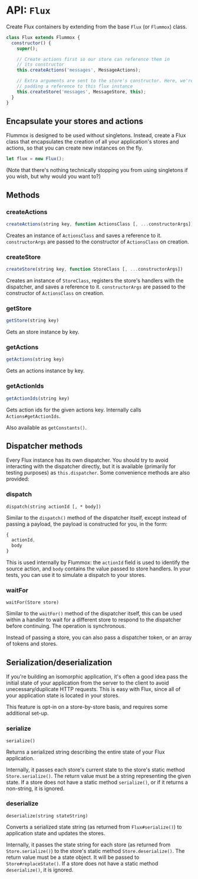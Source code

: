 API: `Flux`
==============

Create Flux containers by extending from the base `Flux` (or `Flummox`) class.

```js
class Flux extends Flummox {
  constructor() {
    super();

    // Create actions first so our store can reference them in
    // its constructor
    this.createActions('messages', MessageActions);

    // Extra arguments are sent to the store's constructor. Here, we're
    // padding a reference to this flux instance
    this.createStore('messages', MessageStore, this);
  }
}
```

Encapsulate your stores and actions
-------------------------------------

Flummox is designed to be used without singletons. Instead, create a Flux class that encapsulates the creation of all your application's stores and actions, so that you can create new instances on the fly.

```js
let flux = new Flux();
```

(Note that there's nothing technically stopping you from using singletons if you wish, but why would you want to?)


Methods
-------

### createActions

```js
createActions(string key, function ActionsClass [, ...constructorArgs])
```

Creates an instance of `ActionsClass` and saves a reference to it. `constructorArgs` are passed to the constructor of `ActionsClass` on creation.

### createStore

```js
createStore(string key, function StoreClass [, ...constructorArgs])
```

Creates an instance of `StoreClass`, registers the store's handlers with the dispatcher, and saves a reference to it. `constructorArgs` are passed to the constructor of `ActionsClass` on creation.

### getStore

```js
getStore(string key)
```

Gets an store instance by key.

### getActions

```js
getActions(string key)
```

Gets an actions instance by key.

### getActionIds

```js
getActionIds(string key)
```

Gets action ids for the given actions key. Internally calls `Actions#getActionIds`.

Also available as `getConstants()`.

Dispatcher methods
------------------

Every Flux instance has its own dispatcher. You should try to avoid interacting with the dispatcher directly, but it is available (primarily for testing purposes) as `this.dispatcher`. Some convenience methods are also provided:

### dispatch
```
dispatch(string actionId [, * body])
```

Similar to the `dispatch()` method of the dispatcher itself, except instead of passing a payload, the payload is constructed for you, in the form:

```js
{
  actionId,
  body
}
```

This is used internally by Flummox: the `actionId` field is used to identify the source action, and `body` contains the value passed to store handlers. In your tests, you can use it to simulate a dispatch to your stores.

### waitFor

```
waitFor(Store store)
```

Similar to the `waitFor()` method of the dispatcher itself, this can be used within a handler to wait for a different store to respond to the dispatcher before continuing. The operation is synchronous.

Instead of passing a store, you can also pass a dispatcher token, or an array of tokens and stores.

Serialization/deserialization
-------------------------------

If you're building an isomorphic application, it's often a good idea pass the initial state of your application from the server to the client to avoid unecessary/duplicate HTTP requests. This is easy with Flux, since all of your application state is located in your stores.

This feature is opt-in on a store-by-store basis, and requires some additional set-up.

### serialize

```
serialize()
```

Returns a serialized string describing the entire state of your Flux application.

Internally, it passes each store's current state to the store's static method `Store.serialize()`. The return value must be a string representing the given state. If a store does not have a static method `serialize()`, or if it returns a non-string, it is ignored.

### deserialize

```
deserialize(string stateString)
```

Converts a serialized state string (as returned from `Flux#serialize()`) to application state and updates the stores.

Internally, it passes the state string for each store (as returned from `Store.serialize()`) to the store's static method `Store.deserialize()`. The return value must be a state object. It will be passed to `Store#replaceState()`. If a store does not have a static method `deserialize()`, it is ignored.
